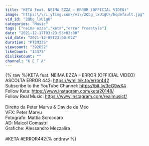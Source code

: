 ```yaml
---
title: "KETA feat. NEIMA EZZA – ERROR (OFFICIAL VIDEO)"
image: "https:\/\/i.ytimg.com\/vi\/2Qbg_lxU1gU\/hqdefault.jpg"
vid_id: "2Qbg_lxU1gU"
categories: "Music"
tags: ["neima ezza","keta","error freestyle"]
date: "2021-12-17T03:23:53+03:00"
vid_date: "2021-12-09T23:00:02Z"
duration: "PT2M33S"
viewcount: "392652"
likeCount: "13373"
dislikeCount: ""
channel: "K E T A"
---
```

{% raw %}KETA feat. NEIMA EZZA – ERROR (OFFICIAL VIDEO)<br />ASCOLTA ERROR 442:  <a rel="nofollow" target="blank" href="https://wmi.lnk.to/error442">https://wmi.lnk.to/error442</a><br />Subscribe to the YouTube Channel: <a rel="nofollow" target="blank" href="https://bit.ly/3eG9wX4">https://bit.ly/3eG9wX4</a><br />Follow Keta: <a rel="nofollow" target="blank" href="https://www.instagram.com/keta20148/">https://www.instagram.com/keta20148/</a><br />Follow Real Music: <a rel="nofollow" target="blank" href="https://www.instagram.com/realmusicf/">https://www.instagram.com/realmusicf/</a><br /> <br />Diretto da Peter Marvu &amp; Davide de Meo<br />VFX: Peter Marvu<br />Fotografo: Mattia Scroccaro<br />AD: Maicol Comastri<br />Grafiche: Alessandro Mezzalira<br /><br />#KETA #ERROR442{% endraw %}
